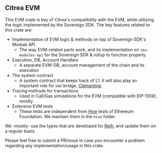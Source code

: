 ## Citrea EVM

This EVM crate is key of Citrea's compatibility with the EVM, while utilizing the logic implemented by the Sovereign SDK. The key features related to this crate are:

- Implementation of EVM logic & methods on top of Sovereign SDK's Module API
  - The way EVM-related parts work, and its implementation on `sov-modules-api` for the Sovereign SDK & rollup to function properly.
- Execution, DB, Account Handlers
  - A separate EVM-DB, account management of the chain and its execution
- The system contract
  - A system contract that keeps track of L1. It will also play an important role for our bridge, [Clementine](https://github.com/chainwayxyz/clementine).
- Tracing methods for transactions
  - Used in Call/Gas simulations for the EVM (compatible with EIP-1559), mostly.
- Extensive EVM tests
  - These tests are independent from [Hive](https://github.com/ethereum/hive) tests of Ethereum Foundation. We maintain them in the `hive` folder.

We -mostly- use the types that are developed for [Reth](https://github.com/paradigmxyz/reth), and update them on a regular basis.

Please feel free to submit a PR/issue in case you encounter a problem regarding any implementation/usage in this crate.
